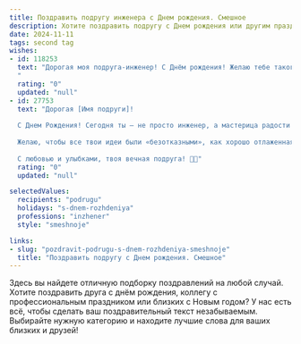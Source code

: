 ```yaml
---
title: Поздравить подругу инженера c Днем рождения. Смешное
description: Хотите поздравить подругу c Днем рождения или другим праздником? Наш ИИ создаст незабываемое поздравление, а вы обязательно выделитесь среди других.  
date: 2024-11-11
tags: second tag
wishes:
- id: 118253
  text: "Дорогая моя подруга-инженер! С Днём рождения! Желаю тебе такого количества креативных идей, что хватит на проектирование летающего дома, а стабильности — чтобы этот дом не рухнул на голову! Пусть твоя жизнь будет уравновешенной системой, где счастье — это постоянная величина, а проблемы — лишь временные погрешности, которые легко исправить с помощью пары гаечных ключей и отличного настроения!
  "
  rating: "0"
  updated: "null"
- id: 27753
  text: "Дорогая [Имя подруги]!
  
  С Днем Рождения! Сегодня ты – не просто инженер, а мастерица радости и веселья! Пусть каждое твое новое решение будет столь же ярким, как данный торт, а проект счастья завершается только грандиозными успехами!
  
  Желаю, чтобы все твои идеи были «безотказными», как хорошо отлаженная машина, а дни были «сборочными» в компании только самых верных друзей! Пускай твоя жизнь будет не просто чертежом, а настоящим шедевром, который можно увидеть с высоты птичьего полета!
  
  С любовью и улыбками, твоя вечная подруга! 🎉🥳"
  rating: "0"
  updated: "null"

selectedValues:
  recipients: "podrugu"
  holidays: "s-dnem-rozhdeniya"
  professions: "inzhener"
  style: "smeshnoje"

links:
- slug: "pozdravit-podrugu-s-dnem-rozhdeniya-smeshnoje"
  title: "Поздравить подругу c Днем рождения. Смешное"
---
```


Здесь вы найдете отличную подборку поздравлений на любой случай.
Хотите поздравить друга с днём рождения, коллегу с профессиональным праздником или близких с Новым годом? У нас есть всё, чтобы сделать ваш поздравительный текст незабываемым. Выбирайте нужную категорию и находите лучшие слова для ваших близких и друзей!
